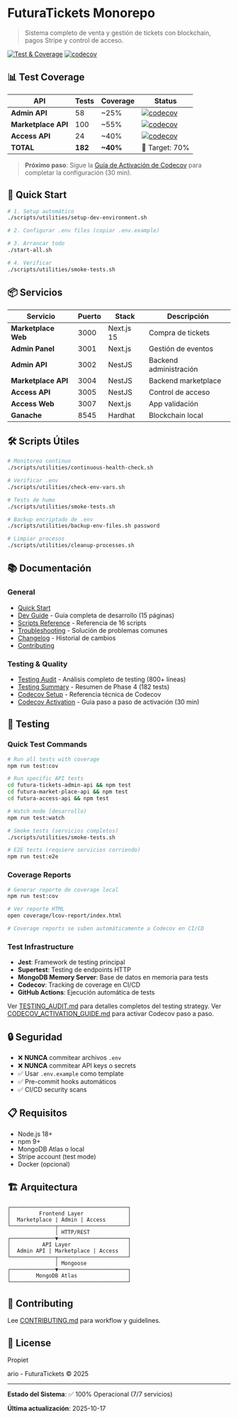 # FuturaTickets Monorepo

> Sistema completo de venta y gestión de tickets con blockchain, pagos Stripe y control de acceso.

[![Test & Coverage](https://github.com/Futura-Tickets/monorepo-futuratickets/actions/workflows/test-coverage.yml/badge.svg)](https://github.com/Futura-Tickets/monorepo-futuratickets/actions/workflows/test-coverage.yml)
[![codecov](https://codecov.io/gh/Futura-Tickets/monorepo-futuratickets/branch/main/graph/badge.svg)](https://codecov.io/gh/Futura-Tickets/monorepo-futuratickets)

## 📊 Test Coverage

| API | Tests | Coverage | Status |
|-----|-------|----------|--------|
| **Admin API** | 58 | ~25% | [![codecov](https://codecov.io/gh/Futura-Tickets/monorepo-futuratickets/branch/main/graph/badge.svg?flag=admin-api)](https://codecov.io/gh/Futura-Tickets/monorepo-futuratickets?flags[]=admin-api) |
| **Marketplace API** | 100 | ~55% | [![codecov](https://codecov.io/gh/Futura-Tickets/monorepo-futuratickets/branch/main/graph/badge.svg?flag=marketplace-api)](https://codecov.io/gh/Futura-Tickets/monorepo-futuratickets?flags[]=marketplace-api) |
| **Access API** | 24 | ~40% | [![codecov](https://codecov.io/gh/Futura-Tickets/monorepo-futuratickets/branch/main/graph/badge.svg?flag=access-api)](https://codecov.io/gh/Futura-Tickets/monorepo-futuratickets?flags[]=access-api) |
| **TOTAL** | **182** | **~40%** | 🎯 Target: 70% |

> **Próximo paso**: Sigue la [Guía de Activación de Codecov](./docs/CODECOV_ACTIVATION_GUIDE.md) para completar la configuración (30 min).

## 🚀 Quick Start

```bash
# 1. Setup automático
./scripts/utilities/setup-dev-environment.sh

# 2. Configurar .env files (copiar .env.example)

# 3. Arrancar todo
./start-all.sh

# 4. Verificar
./scripts/utilities/smoke-tests.sh
```

## 📦 Servicios

| Servicio | Puerto | Stack | Descripción |
|----------|--------|-------|-------------|
| **Marketplace Web** | 3000 | Next.js 15 | Compra de tickets |
| **Admin Panel** | 3001 | Next.js | Gestión de eventos |
| **Admin API** | 3002 | NestJS | Backend administración |
| **Marketplace API** | 3004 | NestJS | Backend marketplace |
| **Access API** | 3005 | NestJS | Control de acceso |
| **Access Web** | 3007 | Next.js | App validación |
| **Ganache** | 8545 | Hardhat | Blockchain local |

## 🛠️ Scripts Útiles

```bash
# Monitoreo continuo
./scripts/utilities/continuous-health-check.sh

# Verificar .env
./scripts/utilities/check-env-vars.sh

# Tests de humo
./scripts/utilities/smoke-tests.sh

# Backup encriptado de .env
./scripts/utilities/backup-env-files.sh password

# Limpiar procesos
./scripts/utilities/cleanup-processes.sh
```

## 📚 Documentación

### General
- [Quick Start](./QUICK_START.md)
- [Dev Guide](./DEV_GUIDE.md) - Guía completa de desarrollo (15 páginas)
- [Scripts Reference](./SCRIPTS_REFERENCE.md) - Referencia de 16 scripts
- [Troubleshooting](./TROUBLESHOOTING.md) - Solución de problemas comunes
- [Changelog](./CHANGELOG.md) - Historial de cambios
- [Contributing](./CONTRIBUTING.md)

### Testing & Quality
- [Testing Audit](./TESTING_AUDIT.md) - Análisis completo de testing (800+ líneas)
- [Testing Summary](./PHASE_4_TESTING_SUMMARY.md) - Resumen de Phase 4 (182 tests)
- [Codecov Setup](./CODECOV_SETUP.md) - Referencia técnica de Codecov
- [Codecov Activation](./docs/CODECOV_ACTIVATION_GUIDE.md) - Guía paso a paso de activación (30 min)

## 🧪 Testing

### Quick Test Commands

```bash
# Run all tests with coverage
npm run test:cov

# Run specific API tests
cd futura-tickets-admin-api && npm test
cd futura-market-place-api && npm test
cd futura-access-api && npm test

# Watch mode (desarrollo)
npm run test:watch

# Smoke tests (servicios completos)
./scripts/utilities/smoke-tests.sh

# E2E tests (requiere servicios corriendo)
npm run test:e2e
```

### Coverage Reports

```bash
# Generar reporte de coverage local
npm run test:cov

# Ver reporte HTML
open coverage/lcov-report/index.html

# Coverage reports se suben automáticamente a Codecov en CI/CD
```

### Test Infrastructure

- **Jest**: Framework de testing principal
- **Supertest**: Testing de endpoints HTTP
- **MongoDB Memory Server**: Base de datos en memoria para tests
- **Codecov**: Tracking de coverage en CI/CD
- **GitHub Actions**: Ejecución automática de tests

Ver [TESTING_AUDIT.md](./TESTING_AUDIT.md) para detalles completos del testing strategy.
Ver [CODECOV_ACTIVATION_GUIDE.md](./docs/CODECOV_ACTIVATION_GUIDE.md) para activar Codecov paso a paso.

## 🔒 Seguridad

- ❌ **NUNCA** commitear archivos `.env`
- ❌ **NUNCA** commitear API keys o secrets
- ✅ Usar `.env.example` como template
- ✅ Pre-commit hooks automáticos
- ✅ CI/CD security scans

## 📋 Requisitos

- Node.js 18+
- npm 9+
- MongoDB Atlas o local
- Stripe account (test mode)
- Docker (opcional)

## 🏗️ Arquitectura

```
┌─────────────────────────────────────┐
│         Frontend Layer              │
│  Marketplace | Admin | Access       │
└──────────────┬──────────────────────┘
               │ HTTP/REST
┌──────────────▼──────────────────────┐
│          API Layer                  │
│  Admin API | Marketplace | Access   │
└──────────────┬──────────────────────┘
               │ Mongoose
┌──────────────▼──────────────────────┐
│        MongoDB Atlas                │
└─────────────────────────────────────┘
```

## 🤝 Contributing

Lee [CONTRIBUTING.md](CONTRIBUTING.md) para workflow y guidelines.

## 📝 License

Propiet

ario - FuturaTickets © 2025

---

**Estado del Sistema**: ✅ 100% Operacional (7/7 servicios)

**Última actualización**: 2025-10-17
